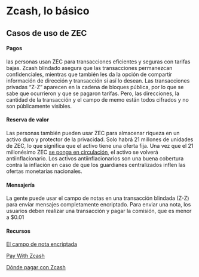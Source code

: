# Zcash, lo básico #

## Casos de uso de ZEC ##

#### Pagos ####

las personas usan ZEC para transacciones eficientes y seguras con tarifas bajas. Zcash blindado asegura que las transacciones permanezcan confidenciales, mientras que también les da la opción de compartir información de dirección y transacción si así lo desean. Las transacciones privadas “Z-Z” aparecen en la cadena de bloques pública, por lo que se sabe que ocurrieron y que se pagaron tarifas. Pero, las direcciones, la cantidad de la transacción y el campo de memo están todos cifrados y no son públicamente visibles.

#### Reserva de valor ####
Las personas también pueden usar ZEC para almacenar riqueza en un activo duro y protector de la privacidad. Solo habrá 21 millones de unidades de ZEC, lo que significa que el activo tiene una oferta fija. Una vez que el 21 millonésimo ZEC [se ponga en circulación](https://z.cash/mining-zcash/), el activo se volverá antiinflacionario. Los activos antiinflacionarios son una buena cobertura contra la inflación en caso de que los guardianes centralizados inflen las ofertas monetarias nacionales.

#### Mensajería ####

La gente puede usar el campo de notas en una transacción blindada (Z-Z) para enviar mensajes completamente encriptado. Para enviar una nota, los usuarios deben realizar una transacción y pagar la comisión, que es menor a $0.01

#### Recursos ####

[El campo de nota encriptada](https://zcashesp.com/que-es-el-memo-en-zcash/)

[Pay With Zcash](https://z.cash/pay-with-zcash/)

[Dónde pagar con Zcash](https://paywithz.cash/spanish)
